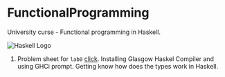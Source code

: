 # FunctionalProgramming
University curse - Functional programming in Haskell.

![Haskell Logo](https://computingstories.com/img/2017-01-24/haskell-impressions/haskell-logo.png)

1. Problem sheet for ``lab0`` [click](list0/FPBDA_List0.pdf). Installing Glasgow Haskel Compiler and using GHCi prompt. Getting know how does the types work in Haskell.